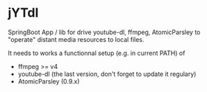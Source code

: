 # jYTdl

SpringBoot App / lib for drive youtube-dl, ffmpeg, AtomicParsley to "operate" distant media resources to local files.

It needs to works a functionnal setup (e.g. in current PATH) of
   - ffmpeg >= v4
   - youtube-dl (the last version, don't forget to update it regulary)
   - AtomicParsley (0.9.x)

